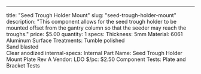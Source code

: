 ---
title: "Seed Trough Holder Mount"
slug: "seed-trough-holder-mount"
description: "This component allows for the seed trough holder to be mounted offset from the gantry column so that the seeder may reach the troughs."
price: $5.00
quantity: 1
specs:
  Thickness: 5mm
  Material: 6061 Aluminum
  Surface Treatments: Tumble polished<br>Sand blasted<br>Clear anodized
internal-specs:
  Internal Part Name: Seed Trough Holder Mount Plate Rev A
  Vendor: LDO
  $/pc: $2.50
  Component Tests: Plate and Bracket Tests